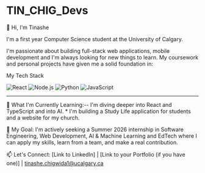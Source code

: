 # TIN_CHIG_Devs
👋 Hi, I'm Tinashe 

I'm a first year Computer Science student at the University of Calgary.

I'm passionate about building full-stack web applications, mobile development and I'm always looking for new things to learn. My coursework and personal projects have given me a solid foundation in:

My Tech Stack

![React](https://img.shields.io/badge/React-61DAFB?style=for-the-badge&logo=react&logoColor=black)
![Node.js](https://img.shields.io/badge/Node.js-339933?style=for-the-badge&logo=node.js&logoColor=white)
![Python](https://img.shields.io/badge/Python-3776AB?style=for-the-badge&logo=python&logoColor=white)
![JavaScript](https://img.shields.io/badge/JavaScript-F7DF1E?style=for-the-badge&logo=javascript&logoColor=black)


---

🌱  What I'm Currently Learning:-- I'm diving deeper into React and TypeScript and into AI. * I'm building a Study Life application for students and a website for my church.

🎯 My Goal: I'm actively seeking a Summer 2026 internship in Software Engineering, Web Development, AI & Machine Learning and EdTech where I can apply my skills, learn from a team, and make a real contribution.

📫 Let's Connect: [Link to LinkedIn] | [Link to your Portfolio (if you have one)] | tinashe.chigwida1@ucalgary.ca
